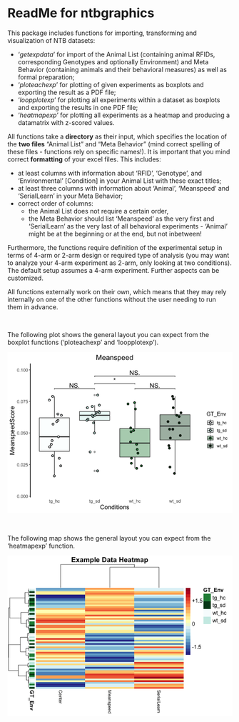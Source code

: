 ReadMe for ntbgraphics
================

This package includes functions for importing, transforming and
visualization of NTB datasets:

  - ‘*getexpdata*’ for import of the Animal List (containing animal
    RFIDs, corresponding Genotypes and optionally Environment) and Meta
    Behavior (containing animals and their behavioral measures) as well
    as formal preparation;
  - ‘*ploteachexp*’ for plotting of given experiments as boxplots and
    exporting the result as a PDF file;
  - ‘*loopplotexp*’ for plotting all experiments within a dataset as
    boxplots and exporting the results in one PDF file;
  - ‘*heatmapexp*’ for plotting all experiments as a heatmap and
    producing a datamatrix with z-scored values.

All functions take a **directory** as their input, which specifies the
location of the **two files** “Animal List” and “Meta Behavior” (mind
correct spelling of these files - functions rely on specific names\!).
It is important that you mind correct **formatting** of your excel
files. This includes:

  - at least columns with information about ‘RFID’, ‘Genotype’, and
    ‘Environmental’ \[Condition\] in your Animal List with these exact
    titles;
  - at least three columns with information about ‘Animal’, ‘Meanspeed’
    and ‘SerialLearn’ in your Meta Behavior;
  - correct order of columns:
      - the Animal List does not require a certain order,
      - the Meta Behavior should list ‘Meanspeed’ as the very first and
        ‘SerialLearn’ as the very last of all behavioral experiments -
        ‘Animal’ might be at the beginning or at the end, but not
        inbetween\!

Furthermore, the functions require definition of the experimental setup
in terms of 4-arm or 2-arm design or required type of analysis (you may
want to analyze your 4-arm experiment as 2-arm, only looking at two
conditions). The default setup assumes a 4-arm experiment. Further
aspects can be customized.

All functions externally work on their own, which means that they may
rely internally on one of the other functions without the user needing
to run them in advance.  
  
  
 

The following plot shows the general layout you can expect from the
boxplot functions (‘ploteachexp’ and ‘loopplotexp’).  

![](README_files/figure-gfm/unnamed-chunk-1-1.png)<!-- -->  
  
 

The following map shows the general layout you can expect from the
‘heatmapexp’ function.  

![](README_files/figure-gfm/unnamed-chunk-2-1.png)<!-- -->
